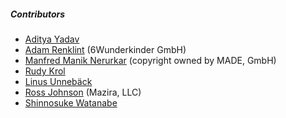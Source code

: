 ##### Contributors
* [Aditya Yadav](https://github.com/netroy)
* [Adam Renklint](https://github.com/adamrenklint) (6Wunderkinder GmbH)
* [Manfred Manik Nerurkar](https://github.com/Manny-MADE) (copyright owned by MADE, GmbH)
* [Rudy Krol](https://github.com/rkrol)
* [Linus Unnebäck](https://github.com/LinusU)
* [Ross Johnson](https://github.com/rossj) (Mazira, LLC)
* [Shinnosuke Watanabe](https://github.com/shinnn)

